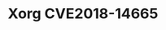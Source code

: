 ---
layout: post
title:  "Xorg CVE2018-14665"
categories: [Vulnerabilities]
tags: [priv esc, exploit]
draft: true
---